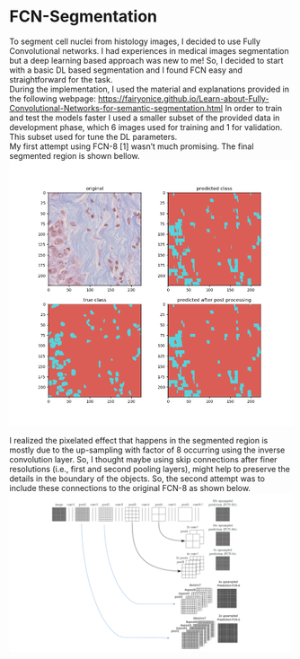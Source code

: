 # FCN-Segmentation
To segment cell nuclei from histology images, I decided to use Fully Convolutional networks. I had experiences in medical images segmentation but a deep learning based approach was new to me! So, I decided to start with a basic DL based segmentation and I found FCN easy and straightforward for the task. <br/>
During the implementation, I used the material and explanations provided in the following webpage:
https://fairyonice.github.io/Learn-about-Fully-Convolutional-Networks-for-semantic-segmentation.html
In order to train and test the models faster I used a smaller subset of the provided data in development phase, which 6 images used for training and 1 for validation. This subset used for tune the DL parameters. <br/>
My first attempt using FCN-8 [1] wasn’t much promising. The final segmented region is shown bellow. 
![](images/First.png) 

I realized the pixelated effect that happens in the segmented region is mostly due to the up-sampling with factor of 8 occurring using the inverse convolution layer. So, I thought maybe using skip connections after finer resolutions (i.e., first and second pooling layers), might help to preserve the details in the boundary of the objects. So, the second attempt was to include these connections to the original FCN-8 as shown below.
![](images/Interview_figure.png)
